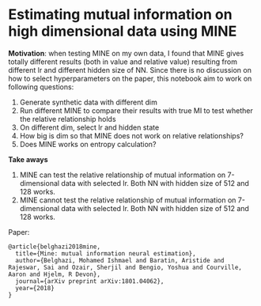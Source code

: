# Estimating mutual information on high dimensional data using MINE
**Motivation**: when testing MINE on my own data, I found that MINE gives totally different results (both in value and relative value) resulting from different lr and different hidden size of NN. Since there is no discussion on how to select hyperparameters on the paper, this notebook aim to work on following questions: 

1. Generate synthetic data with different dim
2. Run different MINE to compare their results with true MI to test whether the relative relationship holds 
3. On different dim, select lr and hidden state
4. How big is dim so that MINE does not work on relative relationships?
5. Does MINE works on entropy calculation?

**Take aways**
1. MINE can test the relative relationship of mutual information on 7-dimensional data with selected lr. Both NN with hidden size of 512 and 128 works.
2. MINE cannot test the relative relationship of mutual information on 7-dimensional data with selected lr. Both NN with hidden size of 512 and 128 works.


Paper:
```
@article{belghazi2018mine,
  title={Mine: mutual information neural estimation},
  author={Belghazi, Mohamed Ishmael and Baratin, Aristide and Rajeswar, Sai and Ozair, Sherjil and Bengio, Yoshua and Courville, Aaron and Hjelm, R Devon},
  journal={arXiv preprint arXiv:1801.04062},
  year={2018}
}
```

